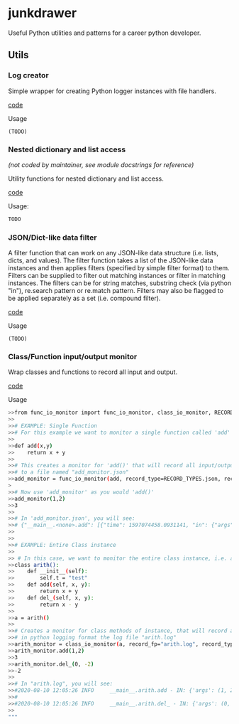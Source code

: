 # junkdrawer
Useful Python utilities and patterns for a career python developer.

## Utils

### Log creator

Simple wrapper for creating Python logger instances with file handlers.

[code](/junkdrawer/log.py)

Usage
```
(TODO)
```

### Nested dictionary and list access

_(not coded by maintainer, see module docstrings for reference)_

Utility functions for nested dictionary and list access.

[code](junkdrawer/nested_dict_access_by_key_list.py)

Usage:
```sh
TODO
```

### JSON/Dict-like data filter

A filter function that can work on any JSON-like data structure (i.e. lists, dicts, and values). The filter function takes a list of the JSON-like data instances and then applies filters (specified by simple filter format) to them. Filters can be supplied to filter out matching instances or filter in matching instances. The filters can be for string matches, substring check (via python "in"), re.search pattern or re.match pattern. Filters may also be flagged to be applied separately as a set (i.e. compound filter).

[code](/junkdrawer/json_data_struct_filter.py)

Usage
```
(TODO)
```

### Class/Function input/output monitor

Wrap classes and functions to record all input and output.

[code](junkdrawer/func_io_monitor.py)

Usage
```sh
>>from func_io_monitor import func_io_monitor, class_io_monitor, RECORD_TYPES
>>
>># EXAMPLE: Single Function
>># For this example we want to monitor a single function called 'add'
>>
>>def add(x,y)
>>    return x + y
>>
>># This creates a monitor for 'add()' that will record all input/output to 'add()' in JSON format
>># to a file named "add_monitor.json"
>>add_monitor = func_io_monitor(add, record_type=RECORD_TYPES.json, record_fp="add_monitor.json")
>
>># Now use 'add_monitor' as you would 'add()'
>>add_monitor(1,2)
>>3
>>
>># In 'add_monitor.json', you will see:
>># {"__main__.<none>.add": [{"time": 1597074458.0931141, "in": {"args": [1, 2], "kwargs": {}}, "out": "3"}]}
>>
>>
>># EXAMPLE: Entire Class instance
>>
>> # In this case, we want to monitor the entire class instance, i.e. all its methods
>>class arith():
>>    def __init__(self):
>>        self.t = "test"
>>    def add(self, x, y):
>>        return x + y
>>    def del_(self, x, y):
>>        return x - y 
>>
>>a = arith()
>>
>># Creates a monitor for class methods of instance, that will record all inputs/outputs
>># in python logging format the log file "arith.log"
>>arith_monitor = class_io_monitor(a, record_fp="arith.log", record_type=RECORD_TYPES.log)
>>arith_monitor.add(1,2)
>>3
>>arith_monitor.del_(0, -2)
>>-2
>>
>># In "arith.log", you will see:
>>#2020-08-10 12:05:26 INFO     __main__.arith.add - IN: {'args': (1, 2), 'kwargs': {}} - OUT: 3 
>>#
>>#2020-08-10 12:05:26 INFO     __main__.arith.del_ - IN: {'args': (0, -2), 'kwargs': {}} - OUT: 2
>>
"""
```
